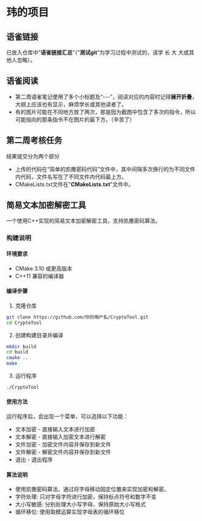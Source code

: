 # 玮的项目
## 语雀链接
已放入仓库中”**语雀链接汇总**“（”**测试git**“为学习过程中测试的，请学 长 大 大或其他人忽略）。
## 语雀阅读
* 第二周语雀笔记使用了多个小标题及“---”，阅读对应的内容时记得**展开折叠**，大纲上应该也有显示，麻烦学长或其他读者了。
* 有的图片可能在不同地方放了两次，那是因为截图中包含了多次的指令，所以可能指向的那条指令不在图片的最下方。（辛苦了）
## 第二周考核任务
结果提交分为两个部分
* 上传的代码在“简单的凯撒密码代码”文件中，其中间隔多次换行的为不同文件内代码，文件名写在了不同文件内代码最上方。
* CMakeLists.txt文件在"**CMakeLists.txt**"文件中。
## 简易文本加密解密工具
一个使用C++实现的简易文本加密解密工具，支持凯撒密码算法。
### 构建说明
#### 环境要求
- CMake 3.10 或更高版本
- C++11 兼容的编译器
#### 编译步骤
1. 克隆仓库
```bash
git clone https://github.com/你的用户名/CryptoTool.git
cd CryptoTool
```
2. 创建构建目录并编译
```bash
mkdir build
cd build
cmake ..
make
```
3. 运行程序
```bash
./CryptoTool
```
#### 使用方法
运行程序后，会出现一个菜单，可以选择以下功能：
* 文本加密 - 直接输入文本进行加密
* 文本解密 - 直接输入加密文本进行解密
* 文件加密 - 加密文件内容并保存到新文件
* 文件解密 - 解密文件内容并保存到新文件
* 退出 - 退出程序
#### 算法说明
* 使用凯撒密码算法，通过将字母移动固定位置来实现加密和解密。
* 字符处理: 只对字母字符进行加密，保持标点符号和数字不变
* 大小写敏感: 分别处理大小写字母，保持原始大小写格式
* 循环移位: 使用取模运算实现字母表的循环移位

